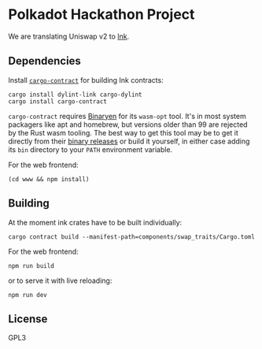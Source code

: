 # Polkadot Hackathon Project

We are translating Uniswap v2 to [Ink].

[Ink]: https://github.com/paritytech/ink


## Dependencies

Install [`cargo-contract`] for building Ink contracts:

```
cargo install dylint-link cargo-dylint
cargo install cargo-contract
```

`cargo-contract` requires [Binaryen] for its `wasm-opt` tool.
It's in most system packagers like apt and homebrew,
but versions older than 99 are rejected by the Rust wasm tooling.
The best way to get this tool may be to get it directly
from their [binary releases][br] or build it yourself,
in either case adding its `bin` directory to your `PATH` environment variable.

[isg]: https://ink.substrate.io/getting-started/setup
[`cargo-contract`]: https://github.com/paritytech/cargo-contract
[Binaryen]: https://github.com/WebAssembly/binaryen
[br]: https://github.com/WebAssembly/binaryen/releases

For the web frontend:

```
(cd www && npm install)
```

## Building

At the moment ink crates have to be built individually:

```
cargo contract build --manifest-path=components/swap_traits/Cargo.toml
```

For the web frontend:

```
npm run build
```

or to serve it with live reloading:

```
npm run dev
```

## License

GPL3
